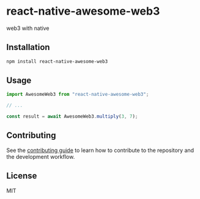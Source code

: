 # react-native-awesome-web3

web3 with native

## Installation

```sh
npm install react-native-awesome-web3
```

## Usage

```js
import AwesomeWeb3 from "react-native-awesome-web3";

// ...

const result = await AwesomeWeb3.multiply(3, 7);
```

## Contributing

See the [contributing guide](CONTRIBUTING.md) to learn how to contribute to the repository and the development workflow.

## License

MIT
